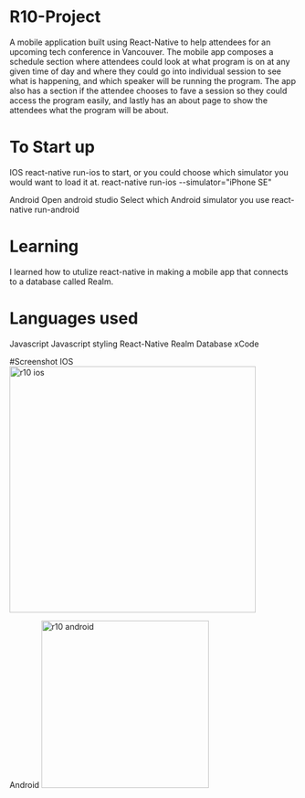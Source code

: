 # R10-Project
A mobile application built using React-Native to help attendees for an upcoming tech conference in Vancouver. The mobile app composes a schedule section where attendees could look at what program is on at any given time of day and where they could go into individual session to see what is happening, and which speaker will be running the program. The app also has a section if the attendee chooses to fave a session so they could access the program easily, and lastly has an about page to show the attendees what the program will be about.

# To Start up
IOS
react-native run-ios     to start, or you could choose which simulator you would want to load it at.
react-native run-ios --simulator="iPhone SE"

Android
Open android studio
Select which Android simulator you use
react-native run-android

# Learning
I learned how to utulize react-native in making a mobile app that connects to a database called Realm. 

# Languages used
Javascript
Javascript styling
React-Native
Realm Database
xCode

#Screenshot
IOS
<img width="431" alt="r10 ios" src="https://user-images.githubusercontent.com/29613498/33279642-1ec25ebe-d354-11e7-9db9-a00ed1cb265a.png">

Android
<img width="293" alt="r10 android" src="https://user-images.githubusercontent.com/29613498/33279643-207af720-d354-11e7-8090-713e6cba3763.png">
